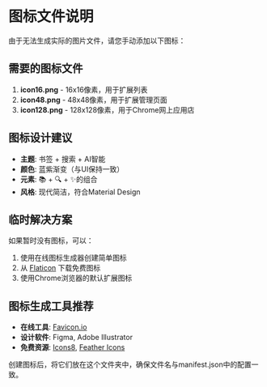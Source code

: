 # 图标文件说明

由于无法生成实际的图片文件，请您手动添加以下图标：

## 需要的图标文件

1. **icon16.png** - 16x16像素，用于扩展列表
2. **icon48.png** - 48x48像素，用于扩展管理页面  
3. **icon128.png** - 128x128像素，用于Chrome网上应用店

## 图标设计建议

- **主题**: 书签 + 搜索 + AI智能
- **颜色**: 蓝紫渐变（与UI保持一致）
- **元素**: 📚 + 🔍 + ✨的组合
- **风格**: 现代简洁，符合Material Design

## 临时解决方案

如果暂时没有图标，可以：

1. 使用在线图标生成器创建简单图标
2. 从 [Flaticon](https://www.flaticon.com) 下载免费图标
3. 使用Chrome浏览器的默认扩展图标

## 图标生成工具推荐

- **在线工具**: [Favicon.io](https://favicon.io/)
- **设计软件**: Figma, Adobe Illustrator
- **免费资源**: [Icons8](https://icons8.com/), [Feather Icons](https://feathericons.com/)

创建图标后，将它们放在这个文件夹中，确保文件名与manifest.json中的配置一致。
